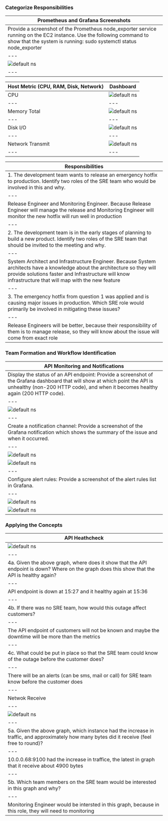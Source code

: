 ### Categorize Responsibilities
|Prometheus and Grafana Screenshots|
|---|
|Provide a screenshot of the Prometheus node_exporter service running on the EC2 instance. Use the following command to show that the system is running: sudo systemctl status node_exporter|
|---|
|![default ns](/evidence/status_node_exporter.png)|
|---|


|Host Metric (CPU, RAM, Disk,  Network)|Dashboard|
|---|---|
|CPU|![default ns](/evidence/CPU.png)|
|---|---|
|Memory Total|![default ns](/evidence/Memory.png)|
|---|---|
|Disk I/O|![default ns](/evidence/Disk-IO.png)|
|---|---|
|Network Transmit|![default ns](/evidence/Network.png)|
|---|---|

|Responsibilities|
|---|
|1. The development team wants to release an emergency hotfix to production. Identify two roles of the SRE team who would be involved in this and why.|
|---|
|Release Engineer and Monitoring Engineer. Because Release Engineer will manage the release and Monitoring Engineer will monitor the new hotfix will run well in production|
|---|
|2. The development team is in the early stages of planning to build a new product. Identify two roles of the SRE team that should be invited to the meeting and why.|
|---|
|System Architect and Infrastructure Engineer. Because System architects have a knowledge about the architecture so they will provide solutions faster and Infrastructure will know infrastructure that will map with the new feature|
|---|
|3. The emergency hotfix from question 1 was applied and is causing major issues in production. Which SRE role would primarily be involved in mitigating these issues?|
|---|
|Release Engineers will be better, because their responsibility of them is to manage release, so they will know about the issue will come from exact role|


### Team Formation and Workflow Identification
|API Monitoring and Notifications|
|---|
|Display the status of an API endpoint: Provide a screenshot of the Grafana dashboard that will show at which point the API is unhealthy (non-200 HTTP code), and when it becomes healthy again (200 HTTP code).|
|---|
|![default ns](/evidence/API_HealthCheck.png)|
|---|
|Create a notification channel: Provide a screenshot of the Grafana notification which shows the summary of the issue and when it occurred.|
|---|
|![default ns](/evidence/alert_flaskApp_1.png)
 ![default ns](/evidence/alert_flaskApp_2.png)|
|---|
|Configure alert rules: Provide a screenshot of the alert rules list in Grafana.|
|---|
|![default ns](/evidence/status_alert-rule_1.png)
 ![default ns](/evidence/status_alert-rule_2.png)|


### Applying the Concepts
|API Heathcheck|
|---|
|![default ns](/evidence/Graph_API.png)|
|---|
|4a. Given the above graph, where does it show that the API endpoint is down? Where on the graph does this show that the API is healthy again?|
|---|
|API endpoint is down at 15:27 and it healthy again at 15:36|
|---|
|4b. If there was no SRE team, how would this outage affect customers?|
|---|
|The API endpoint of customers will not be known and maybe the downtime will be more than the metrics|
|---|
|4c. What could be put in place so that the SRE team could know of the outage before the customer does?|
|---|
|There will be an alerts (can be sms, mail or call) for SRE team know before the customer does|
|---|
|Netwok Receive|
|---|
|![default ns](/evidence/Network_received.png)|
|---|
|5a. Given the above graph, which instance had the increase in traffic, and approximately how many bytes did it receive (feel free to round)?|
|---|
|10.0.0.68:9100 had the increase in traffice, the latest in graph that it receive about 4900 bytes|
|---|
|5b. Which team members on the SRE team would be interested in this graph and why?|
|---|
|Monitoring Engineer  would be intersted in this graph, because in this role, they will need to monitoring |
